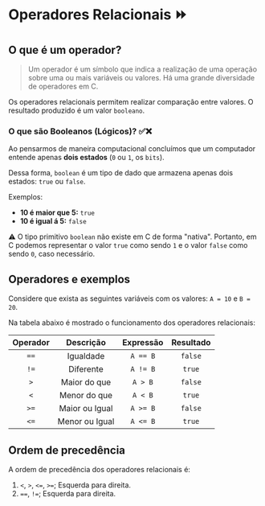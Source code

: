 # Operadores Relacionais :fast_forward:

## O que é um operador?

> Um operador é um símbolo que indica a realização de uma operação sobre uma ou mais variáveis ou valores. Há uma grande diversidade de operadores em C.

Os operadores relacionais permitem realizar comparação entre valores. O resultado produzido é um valor `booleano`.

### O que são Booleanos (Lógicos)? :white_check_mark::x:

Ao pensarmos de maneira computacional concluímos que um computador entende apenas **dois estados** (`0` ou `1`, os `bits`).

Dessa forma, `boolean` é um tipo de dado que armazena apenas dois estados: `true` ou `false`.

Exemplos:

- **10 é maior que 5:** `true`
- **10 é igual á 5:** `false`

:warning: O tipo primitivo `boolean` não existe em C de forma "nativa". Portanto, em C podemos representar o valor `true` como sendo `1` e o valor `false` como sendo `0`, caso necessário.

## Operadores e exemplos

Considere que exista as seguintes variáveis com os valores: `A = 10` e `B = 20`.

Na tabela abaixo é mostrado o funcionamento dos operadores relacionais:

| **Operador** | **Descrição**  | Expressão | Resultado |
| :----------: | :------------: | :-------: | :-------: |
|     `==`     |   Igualdade    | `A == B`  |  `false`  |
|     `!=`     |   Diferente    | `A != B`  |  `true`   |
|     `>`      |  Maior do que  |  `A > B`  |  `false`  |
|     `<`      |  Menor do que  |  `A < B`  |  `true`   |
|     `>=`     | Maior ou Igual | `A >= B`  |  `false`  |
|     `<=`     | Menor ou Igual | `A <= B`  |  `true`   |

## Ordem de precedência

A ordem de precedência dos operadores relacionais é:

1. `<`,  `>`, `<=`,  `>=`; Esquerda para direita.
2. `==`, `!=`; Esquerda para direita.

